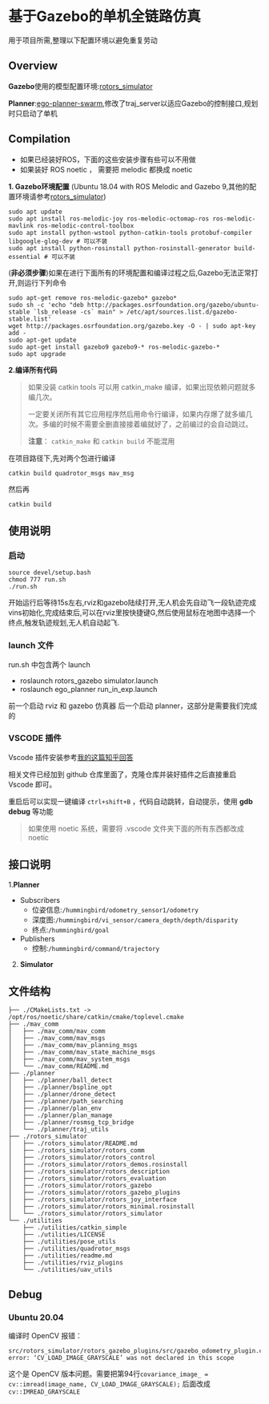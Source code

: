 # 基于Gazebo的单机全链路仿真
用于项目所需,整理以下配置环境以避免重复劳动

## Overview
**Gazebo**使用的模型配置环境:[rotors_simulator](https://github.com/ethz-asl/rotors_simulator)

**Planner**:[ego-planner-swarm](https://github.com/ZJU-FAST-Lab/ego-planner-swarm),修改了traj_server以适应Gazebo的控制接口,规划时只启动了单机


## Compilation

- 如果已经装好ROS，下面的这些安装步骤有些可以不用做
- 如果装好 ROS noetic ， 需要把 melodic 都换成 noetic

**1. Gazebo环境配置**
    (Ubuntu 18.04 with ROS Melodic and Gazebo 9,其他的配置环境请参考[rotors_simulator](https://github.com/ethz-asl/rotors_simulator))
```
sudo apt update
sudo apt install ros-melodic-joy ros-melodic-octomap-ros ros-melodic-mavlink ros-melodic-control-toolbox
sudo apt install python-wstool python-catkin-tools protobuf-compiler libgoogle-glog-dev # 可以不装
sudo apt install python-rosinstall python-rosinstall-generator build-essential # 可以不装
```

(**非必须步骤**)如果在进行下面所有的环境配置和编译过程之后,Gazebo无法正常打开,则运行下列命令
```
sudo apt-get remove ros-melodic-gazebo* gazebo*
sudo sh -c 'echo "deb http://packages.osrfoundation.org/gazebo/ubuntu-stable `lsb_release -cs` main" > /etc/apt/sources.list.d/gazebo-stable.list'
wget http://packages.osrfoundation.org/gazebo.key -O - | sudo apt-key add -
sudo apt-get update
sudo apt-get install gazebo9 gazebo9-* ros-melodic-gazebo-*
sudo apt upgrade
```

**2.编译所有代码**

> 如果没装 catkin tools 可以用 catkin_make 编译，如果出现依赖问题就多编几次。
> 
> 一定要关闭所有其它应用程序然后用命令行编译，如果内存爆了就多编几次。多编的时候不需要全删直接接着编就好了，之前编过的会自动跳过。
> 
> **注意**： `catkin_make` 和 `catkin build` 不能混用

在项目路径下,先对两个包进行编译
```
catkin build quadrotor_msgs mav_msg
```

然后再
```
catkin build
```

## 使用说明

### 启动
```
source devel/setup.bash
chmod 777 run.sh
./run.sh
```
开始运行后等待15s左右,rviz和gazebo陆续打开,无人机会先自动飞一段轨迹完成vins初始化,完成结束后,可以在rviz里按快捷键G,然后使用鼠标在地图中选择一个终点,触发轨迹规划,无人机自动起飞.

### launch 文件
run.sh 中包含两个 launch
- roslaunch rotors_gazebo simulator.launch
- roslaunch ego_planner run_in_exp.launch

前一个启动 rviz 和 gazebo 仿真器
后一个启动 planner，这部分是需要我们完成的

### VSCODE 插件

Vscode 插件安装参考[我的这篇知乎回答](https://zhuanlan.zhihu.com/p/365384185)

相关文件已经加到 github 仓库里面了，克隆仓库并装好插件之后直接重启 Vscode 即可。

重启后可以实现一键编译 `ctrl+shift+B` ，代码自动跳转，自动提示，使用 **gdb debug** 等功能

> 如果使用 noetic 系统，需要将 .vscode 文件夹下面的所有东西都改成 noetic

## 接口说明
1.**Planner**
- Subscribers
  - 位姿信息:`/hummingbird/odometry_sensor1/odometry`
  - 深度图:`/hummingbird/vi_sensor/camera_depth/depth/disparity`
  - 终点:`/hummingbird/goal`
- Publishers
  - 控制:`/hummingbird/command/trajectory`

2. **Simulator**


## 文件结构

```
├── ./CMakeLists.txt -> /opt/ros/noetic/share/catkin/cmake/toplevel.cmake
├── ./mav_comm
│   ├── ./mav_comm/mav_comm
│   ├── ./mav_comm/mav_msgs
│   ├── ./mav_comm/mav_planning_msgs
│   ├── ./mav_comm/mav_state_machine_msgs
│   ├── ./mav_comm/mav_system_msgs
│   └── ./mav_comm/README.md
├── ./planner
│   ├── ./planner/ball_detect
│   ├── ./planner/bspline_opt
│   ├── ./planner/drone_detect
│   ├── ./planner/path_searching
│   ├── ./planner/plan_env
│   ├── ./planner/plan_manage
│   ├── ./planner/rosmsg_tcp_bridge
│   └── ./planner/traj_utils
├── ./rotors_simulator
│   ├── ./rotors_simulator/README.md
│   ├── ./rotors_simulator/rotors_comm
│   ├── ./rotors_simulator/rotors_control
│   ├── ./rotors_simulator/rotors_demos.rosinstall
│   ├── ./rotors_simulator/rotors_description
│   ├── ./rotors_simulator/rotors_evaluation
│   ├── ./rotors_simulator/rotors_gazebo
│   ├── ./rotors_simulator/rotors_gazebo_plugins
│   ├── ./rotors_simulator/rotors_joy_interface
│   ├── ./rotors_simulator/rotors_minimal.rosinstall
│   └── ./rotors_simulator/rotors_simulator
└── ./utilities
    ├── ./utilities/catkin_simple
    ├── ./utilities/LICENSE
    ├── ./utilities/pose_utils
    ├── ./utilities/quadrotor_msgs
    ├── ./utilities/readme.md
    ├── ./utilities/rviz_plugins
    └── ./utilities/uav_utils
```

## Debug

### Ubuntu 20.04

编译时 OpenCV 报错：
```
src/rotors_simulator/rotors_gazebo_plugins/src/gazebo_odometry_plugin.cpp:94:48: error: ‘CV_LOAD_IMAGE_GRAYSCALE’ was not declared in this scope
```

这个是 OpenCV 版本问题。需要把第94行`covariance_image_ = cv::imread(image_name, CV_LOAD_IMAGE_GRAYSCALE);` 后面改成 `cv::IMREAD_GRAYSCALE`


